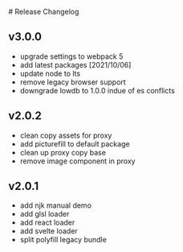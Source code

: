 # Release Changelog

## v3.0.0
- upgrade settings to webpack 5
- add latest packages [2021/10/06]
- update node to lts
- remove legacy browser support
- downgrade lowdb to 1.0.0 indue of es conflicts

## v2.0.2
- clean copy assets for proxy
- add picturefill to default package
- clean up proxy copy base
- remove image component in proxy

## v2.0.1
- add njk manual demo
- add glsl loader
- add react loader
- add svelte loader
- split polyfill legacy bundle
